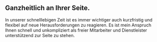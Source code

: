 ## Ganzheitlich an Ihrer Seite.

In unserer schnelllebigen Zeit ist es immer wichtiger auch kurzfristig und flexibel auf neue Herausforderungen zu reagieren.
Es ist mein Anspruch Ihnen schnell und unkompliziert als freier Mitarbeiter und Dienstleister unterstützend zur Seite zu stehen.
